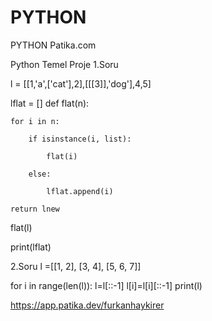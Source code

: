 # PYTHON
PYTHON Patika.com

Python Temel Proje 
1.Soru

l = [[1,'a',['cat'],2],[[[3]],'dog'],4,5]

lflat = []
def flat(n):

    for i in n:
    
        if isinstance(i, list):
        
            flat(i)
            
        else:
        
            lflat.append(i)
            
    return lnew
    
flat(l)

print(lflat)




2.Soru
l =[[1, 2], [3, 4], [5, 6, 7]]

for i in range(len(l)):
    l=l[::-1]
    l[i]=l[i][::-1]
print(l)

https://app.patika.dev/furkanhaykirer
